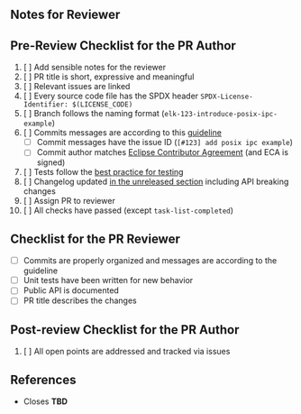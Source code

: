 ## Notes for Reviewer
<!-- Items in addition to the checklist below that the reviewer should look for -->

## Pre-Review Checklist for the PR Author

1. [ ] Add sensible notes for the reviewer
1. [ ] PR title is short, expressive and meaningful
1. [ ] Relevant issues are linked
1. [ ] Every source code file has the SPDX header `SPDX-License-Identifier: $(LICENSE_CODE)`
1. [ ] Branch follows the naming format (`elk-123-introduce-posix-ipc-example`)
1. [ ] Commits messages are according to this [guideline][commit-guidelines]
    - [ ] Commit messages have the issue ID (`[#123] add posix ipc example`)
    - [ ] Commit author matches [Eclipse Contributor Agreement][eca] (and ECA is signed)
1. [ ] Tests follow the [best practice for testing][testing]
1. [ ] Changelog updated [in the unreleased section][changelog] including API breaking changes
1. [ ] Assign PR to reviewer
1. [ ] All checks have passed (except `task-list-completed`)

[commit-guidelines]: https://tbaggery.com/2008/04/19/a-note-about-git-commit-messages.html
[eca]: http://www.eclipse.org/legal/ECA.php
[testing]: https://github.com/eclipse-iceoryx/iceoryx/blob/master/doc/website/concepts/best-practice-for-testing.md
[changelog]: https://github.com/larry-robotics/elkodon/blob/main/doc/release-notes/elkodon-unreleased.md

## Checklist for the PR Reviewer

- [ ] Commits are properly organized and messages are according to the guideline
- [ ] Unit tests have been written for new behavior
- [ ] Public API is documented
- [ ] PR title describes the changes

## Post-review Checklist for the PR Author

1. [ ] All open points are addressed and tracked via issues

## References

- Closes **TBD**
